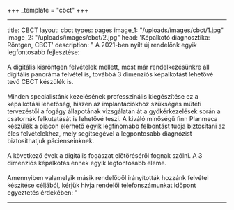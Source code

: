 +++
_template = "cbct"
+++

---
title: CBCT
layout: cbct
types: pages
image_1: "/uploads/images/cbct/1.jpg"
image_2: "/uploads/images/cbct/2.jpg"
head: 'Képalkotó diagnosztika: Röntgen, CBCT'
description: "                A 2021-ben nyílt új rendelőnk egyik legfontosabb fejlesztése:
  <br><br>A digitális kisröntgen felvételek mellett, most már rendelkezésünkre áll
  digitális panoráma felvétel is, továbbá 3 dimenziós képalkotást lehetővé tevő CBCT
  készülék is. <br><br>Minden specialistánk kezelésének professzinális kiegészítése
  ez a képalkotási lehetőség, hiszen az implantációkhoz szükséges műtéti tervezéstől
  a fogágy állapotának vizsgálatán át a gyökérkezelések során a csatornák felkutatását
  is lehetővé teszi. A kiváló minőségű finn Planmeca készülék a piacon elérhető egyik
  legfinomabb felbontást tudja biztosítani az éles felvételekhez, mely segítségével
  a legpontosabb diagnózist biztosíthatjuk pácienseinknek. <br><br>A következő évek
  a digitális fogászat előtöréséről fognak szólni. A 3 dimenziós képalkotás ennek
  egyik legfontosabb eleme. <br><br>Amennyiben valamelyik másik rendelőből irányították
  hozzánk felvétel készítése céljából, kérjük hívja rendelői telefonszámunkat időpont
  egyeztetés érdekében: "

---
